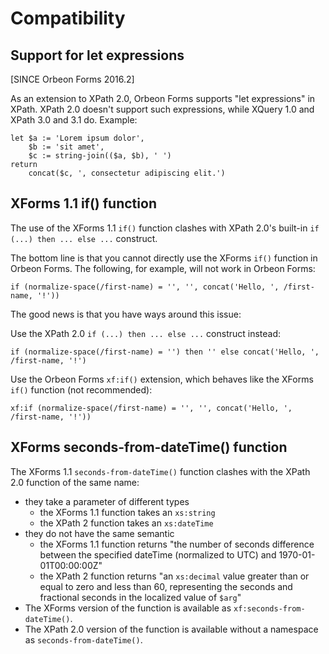 # Compatibility



## Support for let expressions

[SINCE Orbeon Forms 2016.2]

As an extension to XPath 2.0, Orbeon Forms supports "let expressions" in XPath. XPath 2.0 doesn't support such expressions, while XQuery 1.0 and XPath 3.0 and 3.1 do. Example:
 
```xpath
let $a := 'Lorem ipsum dolor',
    $b := 'sit amet',
    $c := string-join(($a, $b), ' ')
return
    concat($c, ', consectetur adipiscing elit.')
```

## XForms 1.1 if() function

The use of the XForms 1.1 `if()` function clashes with XPath 2.0's built-in `if (...) then ... else ...` construct.

The bottom line is that you cannot directly use the XForms `if()` function in Orbeon Forms. The following, for example, will not work in Orbeon Forms:

```xpath
if (normalize-space(/first-name) = '', '', concat('Hello, ', /first-name, '!'))
```

The good news is that you have ways around this issue:

Use the XPath 2.0 `if (...) then ... else ...` construct instead:

```xpath
if (normalize-space(/first-name) = '') then '' else concat('Hello, ', /first-name, '!')
```

Use the Orbeon Forms `xf:if()` extension, which behaves like the XForms `if()` function (not recommended):

```xpath
xf:if (normalize-space(/first-name) = '', '', concat('Hello, ', /first-name, '!'))
```

## XForms seconds-from-dateTime() function

The XForms 1.1 `seconds-from-dateTime()` function clashes with the XPath 2.0 function of the same name:

* they take a parameter of different types
    * the XForms 1.1 function takes an `xs:string`
    * the XPath 2 function takes an `xs:dateTime`
* they do not have the same semantic
    * the XForms 1.1 function returns "the number of seconds difference between the specified dateTime (normalized to UTC) and 1970-01-01T00:00:00Z"
    * the XPath 2 function returns "an `xs:decimal` value greater than or equal to zero and less than 60, representing the seconds and fractional seconds in the localized value of `$arg`"
* The XForms version of the function is available as `xf:seconds-from-dateTime()`.
* The XPath 2.0 version of the function is available without a namespace as `seconds-from-dateTime()`.